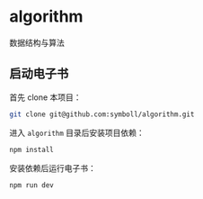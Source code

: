 # algorithm 

数据结构与算法

## 启动电子书

首先 clone 本项目：

```bash
git clone git@github.com:symboll/algorithm.git
```

进入 `algorithm` 目录后安装项目依赖：

```bash
npm install
```

安装依赖后运行电子书：

```bash
npm run dev
```

